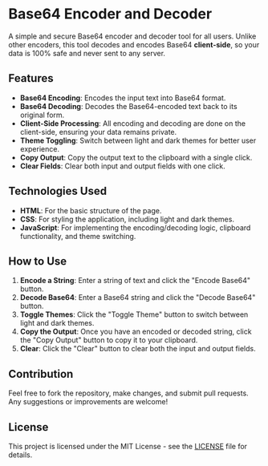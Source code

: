 # Base64 Encoder and Decoder

A simple and secure Base64 encoder and decoder tool for all users. Unlike other encoders, this tool decodes and encodes Base64 **client-side**, so your data is 100% safe and never sent to any server.

## Features

- **Base64 Encoding**: Encodes the input text into Base64 format.
- **Base64 Decoding**: Decodes the Base64-encoded text back to its original form.
- **Client-Side Processing**: All encoding and decoding are done on the client-side, ensuring your data remains private.
- **Theme Toggling**: Switch between light and dark themes for better user experience.
- **Copy Output**: Copy the output text to the clipboard with a single click.
- **Clear Fields**: Clear both input and output fields with one click.

## Technologies Used

- **HTML**: For the basic structure of the page.
- **CSS**: For styling the application, including light and dark themes.
- **JavaScript**: For implementing the encoding/decoding logic, clipboard functionality, and theme switching.

## How to Use

1. **Encode a String**: Enter a string of text and click the "Encode Base64" button.
2. **Decode Base64**: Enter a Base64 string and click the "Decode Base64" button.
3. **Toggle Themes**: Click the "Toggle Theme" button to switch between light and dark themes.
4. **Copy the Output**: Once you have an encoded or decoded string, click the "Copy Output" button to copy it to your clipboard.
5. **Clear**: Click the "Clear" button to clear both the input and output fields.


## Contribution

Feel free to fork the repository, make changes, and submit pull requests. Any suggestions or improvements are welcome!

## License

This project is licensed under the MIT License - see the [LICENSE](LICENSE) file for details.
